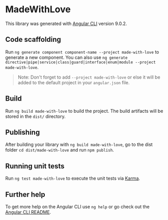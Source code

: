 # MadeWithLove

This library was generated with [Angular CLI](https://github.com/angular/angular-cli) version 9.0.2.

## Code scaffolding

Run `ng generate component component-name --project made-with-love` to generate a new component. You can also use `ng generate directive|pipe|service|class|guard|interface|enum|module --project made-with-love`.
> Note: Don't forget to add `--project made-with-love` or else it will be added to the default project in your `angular.json` file. 

## Build

Run `ng build made-with-love` to build the project. The build artifacts will be stored in the `dist/` directory.

## Publishing

After building your library with `ng build made-with-love`, go to the dist folder `cd dist/made-with-love` and run `npm publish`.

## Running unit tests

Run `ng test made-with-love` to execute the unit tests via [Karma](https://karma-runner.github.io).

## Further help

To get more help on the Angular CLI use `ng help` or go check out the [Angular CLI README](https://github.com/angular/angular-cli/blob/master/README.md).
